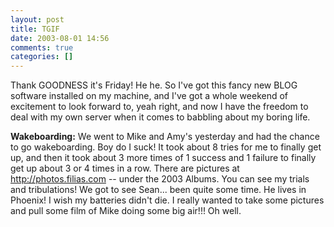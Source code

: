 ```yaml
---
layout: post
title: TGIF
date: 2003-08-01 14:56
comments: true
categories: []
---
```

Thank GOODNESS it's Friday! He he. So I've got this fancy new BLOG software installed on my machine, and I've got a whole weekend of excitement to look forward to, yeah right, and now I have the freedom to deal with my own server when it comes to babbling about my boring life.

<b>Wakeboarding:</b>
We went to Mike and Amy's yesterday and had the chance to go wakeboarding. Boy do I suck! It took about 8 tries for me to finally get up, and then it took about 3 more times of 1 success and 1 failure to finally get up about 3 or 4 times in a row. There are pictures at http://photos.filias.com -- under the 2003 Albums. You can see my trials and tribulations! We got to see Sean... been quite some time. He lives in Phoenix! I wish my batteries didn't die. I really wanted to take some pictures and pull some film of Mike doing some big air!!! Oh well.

